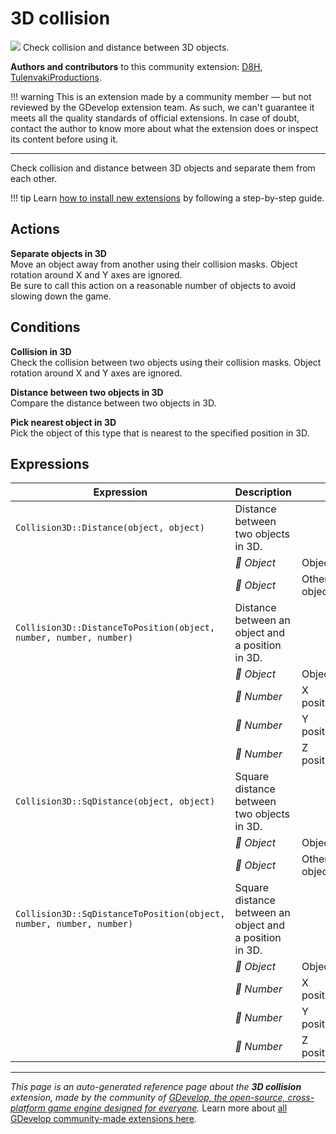 # 3D collision

<img src="https://asset-resources.gdevelop.io/public-resources/Icons/7a5696a515bf40813692e118147568392a854f65f5b50750c9b9aaa967aba7df_vector-intersection.svg" class="extension-icon"></img>
Check collision and distance between 3D objects.

**Authors and contributors** to this community extension: [D8H](https://gd.games/D8H), [TulenvakiProductions](https://gd.games/TulenvakiProductions).

!!! warning
    This is an extension made by a community member — but not reviewed
    by the GDevelop extension team. As such, we can't guarantee it
    meets all the quality standards of official extensions. In case of
    doubt, contact the author to know more about what the extension
    does or inspect its content before using it.

---

Check collision and distance between 3D objects and separate them from each other.

!!! tip
    Learn [how to install new extensions](/gdevelop5/extensions/search) by following a step-by-step guide.

## Actions

**Separate objects in 3D**  
Move an object away from another using their collision masks. Object rotation around X and Y axes are ignored.  
Be sure to call this action on a reasonable number of objects to avoid slowing down the game.

## Conditions

**Collision in 3D**  
Check the collision between two objects using their collision masks. Object rotation around X and Y axes are ignored.

**Distance between two objects in 3D**  
Compare the distance between two objects in 3D.

**Pick nearest object in 3D**  
Pick the object of this type that is nearest to the specified position in 3D.

## Expressions

| Expression | Description |  |
|-----|-----|-----|
| `Collision3D::Distance(object, object)` | Distance between two objects in 3D. ||
| | _👾 Object_ | Object |
| | _👾 Object_ | Other object |
| `Collision3D::DistanceToPosition(object, number, number, number)` | Distance between an object and a position in 3D. ||
| | _👾 Object_ | Object |
| | _🔢 Number_ | X position |
| | _🔢 Number_ | Y position |
| | _🔢 Number_ | Z position |
| `Collision3D::SqDistance(object, object)` | Square distance between two objects in 3D. ||
| | _👾 Object_ | Object |
| | _👾 Object_ | Other object |
| `Collision3D::SqDistanceToPosition(object, number, number, number)` | Square distance between an object and a position in 3D. ||
| | _👾 Object_ | Object |
| | _🔢 Number_ | X position |
| | _🔢 Number_ | Y position |
| | _🔢 Number_ | Z position |

---

*This page is an auto-generated reference page about the **3D collision** extension, made by the community of [GDevelop, the open-source, cross-platform game engine designed for everyone](https://gdevelop.io/).* Learn more about [all GDevelop community-made extensions here](/gdevelop5/extensions).